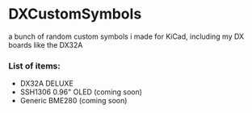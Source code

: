 # DXCustomSymbols
a bunch of random custom symbols i made for KiCad, including my DX boards like the DX32A

### List of items:
- DX32A DELUXE
- SSH1306 0.96" OLED (coming soon)
- Generic BME280 (coming soon)
